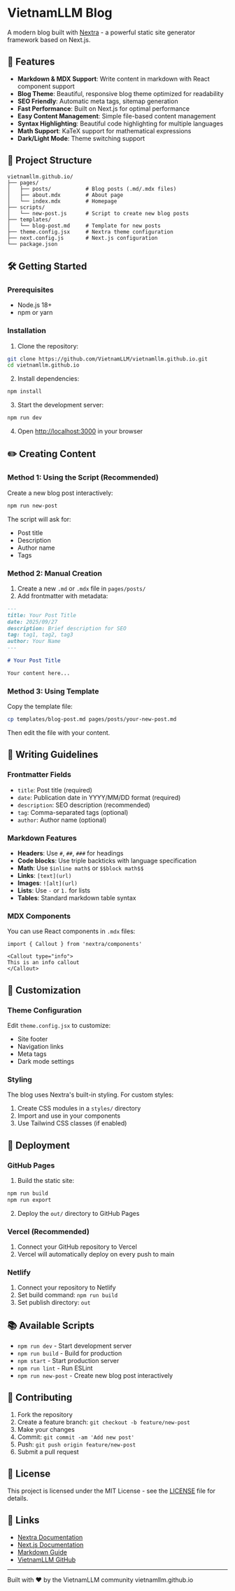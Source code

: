 # VietnamLLM Blog

A modern blog built with [Nextra](https://nextra.site) - a powerful static site generator framework based on Next.js.

## 🚀 Features

- **Markdown & MDX Support**: Write content in markdown with React component support
- **Blog Theme**: Beautiful, responsive blog theme optimized for readability
- **SEO Friendly**: Automatic meta tags, sitemap generation
- **Fast Performance**: Built on Next.js for optimal performance
- **Easy Content Management**: Simple file-based content management
- **Syntax Highlighting**: Beautiful code highlighting for multiple languages
- **Math Support**: KaTeX support for mathematical expressions
- **Dark/Light Mode**: Theme switching support

## 📁 Project Structure

```
vietnamllm.github.io/
├── pages/
│   ├── posts/           # Blog posts (.md/.mdx files)
│   ├── about.mdx        # About page
│   └── index.mdx        # Homepage
├── scripts/
│   └── new-post.js      # Script to create new blog posts
├── templates/
│   └── blog-post.md     # Template for new posts
├── theme.config.jsx     # Nextra theme configuration
├── next.config.js       # Next.js configuration
└── package.json
```

## 🛠️ Getting Started

### Prerequisites

- Node.js 18+ 
- npm or yarn

### Installation

1. Clone the repository:
```bash
git clone https://github.com/VietnamLLM/vietnamllm.github.io.git
cd vietnamllm.github.io
```

2. Install dependencies:
```bash
npm install
```

3. Start the development server:
```bash
npm run dev
```

4. Open [http://localhost:3000](http://localhost:3000) in your browser

## ✏️ Creating Content

### Method 1: Using the Script (Recommended)

Create a new blog post interactively:

```bash
npm run new-post
```

The script will ask for:
- Post title
- Description
- Author name
- Tags

### Method 2: Manual Creation

1. Create a new `.md` or `.mdx` file in `pages/posts/`
2. Add frontmatter with metadata:

```markdown
---
title: Your Post Title
date: 2025/09/27
description: Brief description for SEO
tag: tag1, tag2, tag3
author: Your Name
---

# Your Post Title

Your content here...
```

### Method 3: Using Template

Copy the template file:

```bash
cp templates/blog-post.md pages/posts/your-new-post.md
```

Then edit the file with your content.

## 📝 Writing Guidelines

### Frontmatter Fields

- `title`: Post title (required)
- `date`: Publication date in YYYY/MM/DD format (required)
- `description`: SEO description (recommended)
- `tag`: Comma-separated tags (optional)
- `author`: Author name (optional)

### Markdown Features

- **Headers**: Use `#`, `##`, `###` for headings
- **Code blocks**: Use triple backticks with language specification
- **Math**: Use `$inline math$` or `$$block math$$`
- **Links**: `[text](url)`
- **Images**: `![alt](url)`
- **Lists**: Use `-` or `1.` for lists
- **Tables**: Standard markdown table syntax

### MDX Components

You can use React components in `.mdx` files:

```mdx
import { Callout } from 'nextra/components'

<Callout type="info">
This is an info callout
</Callout>
```

## 🎨 Customization

### Theme Configuration

Edit `theme.config.jsx` to customize:

- Site footer
- Navigation links
- Meta tags
- Dark mode settings

### Styling

The blog uses Nextra's built-in styling. For custom styles:

1. Create CSS modules in a `styles/` directory
2. Import and use in your components
3. Use Tailwind CSS classes (if enabled)

## 🚀 Deployment

### GitHub Pages

1. Build the static site:
```bash
npm run build
npm run export
```

2. Deploy the `out/` directory to GitHub Pages

### Vercel (Recommended)

1. Connect your GitHub repository to Vercel
2. Vercel will automatically deploy on every push to main

### Netlify

1. Connect your repository to Netlify
2. Set build command: `npm run build`
3. Set publish directory: `out`

## 📚 Available Scripts

- `npm run dev` - Start development server
- `npm run build` - Build for production
- `npm start` - Start production server
- `npm run lint` - Run ESLint
- `npm run new-post` - Create new blog post interactively

## 🤝 Contributing

1. Fork the repository
2. Create a feature branch: `git checkout -b feature/new-post`
3. Make your changes
4. Commit: `git commit -am 'Add new post'`
5. Push: `git push origin feature/new-post`
6. Submit a pull request

## 📄 License

This project is licensed under the MIT License - see the [LICENSE](LICENSE) file for details.

## 🔗 Links

- [Nextra Documentation](https://nextra.site)
- [Next.js Documentation](https://nextjs.org/docs)
- [Markdown Guide](https://www.markdownguide.org/)
- [VietnamLLM GitHub](https://github.com/VietnamLLM)

---

Built with ❤️ by the VietnamLLM community
vietnamllm.github.io
